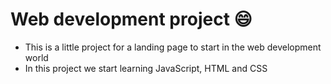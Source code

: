 # Web development project :smile:

- This is a little project for a landing page to start in the web development world
- In this project we start learning JavaScript, HTML and CSS